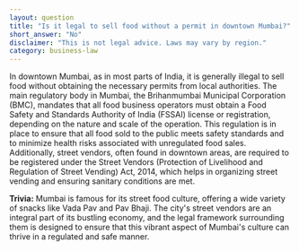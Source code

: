 ```yaml
---
layout: question
title: "Is it legal to sell food without a permit in downtown Mumbai?"
short_answer: "No"
disclaimer: "This is not legal advice. Laws may vary by region."
category: business-law
---
```

In downtown Mumbai, as in most parts of India, it is generally illegal to sell food without obtaining the necessary permits from local authorities. The main regulatory body in Mumbai, the Brihanmumbai Municipal Corporation (BMC), mandates that all food business operators must obtain a Food Safety and Standards Authority of India (FSSAI) license or registration, depending on the nature and scale of the operation. This regulation is in place to ensure that all food sold to the public meets safety standards and to minimize health risks associated with unregulated food sales. Additionally, street vendors, often found in downtown areas, are required to be registered under the Street Vendors (Protection of Livelihood and Regulation of Street Vending) Act, 2014, which helps in organizing street vending and ensuring sanitary conditions are met.

**Trivia:** Mumbai is famous for its street food culture, offering a wide variety of snacks like Vada Pav and Pav Bhaji. The city's street vendors are an integral part of its bustling economy, and the legal framework surrounding them is designed to ensure that this vibrant aspect of Mumbai's culture can thrive in a regulated and safe manner.
